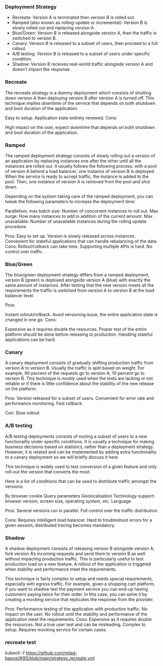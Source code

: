 ### Deployment Strategy
- Recreate: Version A is terminated then version B is rolled out.
- Ramped (also known as rolling-update or incremental): Version B is slowly rolled out and replacing version A.
- Blue/Green: Version B is released alongside version A, then the traffic is switched to version B.
- Canary: Version B is released to a subset of users, then proceed to a full rollout.
- A/B testing: Version B is released to a subset of users under specific condition.
- Shadow: Version B receives real-world traffic alongside version A and doesn’t impact the response.

### Recreate
The recreate strategy is a dummy deployment which consists of shutting down version A then deploying version B after version A is turned off.
This technique implies downtime of the service that depends on both shutdown and boot duration of the application.

Easy to setup.
Application state entirely renewed.
Cons:

High impact on the user, expect downtime that depends on both shutdown and boot duration of the application.

### Ramped
The ramped deployment strategy consists of slowly rolling out a version of an application by replacing instances one after the other until all the instances are rolled out. It usually follows the following process: with a pool of version A behind a load balancer, one instance of version B is deployed. When the service is ready to accept traffic, the instance is added to the pool. Then, one instance of version A is removed from the pool and shut down.

Depending on the system taking care of the ramped deployment, you can tweak the following parameters to increase the deployment time:

Parallelism, max batch size: Number of concurrent instances to roll out.
Max surge: How many instances to add in addition of the current amount.
Max unavailable: Number of unavailable instances during the rolling update procedure.

Pros:
Easy to set up.
Version is slowly released across instances.
Convenient for stateful applications that can handle rebalancing of the data.
Cons:
Rollout/rollback can take time.
Supporting multiple APIs is hard.
No control over traffic.

### Blue/Green
The blue/green deployment strategy differs from a ramped deployment, version B (green) is deployed alongside version A (blue) with exactly the same amount of instances.
After testing that the new version meets all the requirements the traffic is switched from version A to version B at the load balancer level.

Pros:

Instant rollout/rollback.
Avoid versioning issue, the entire application state is changed in one go.
Cons:

Expensive as it requires double the resources.
Proper test of the entire platform should be done before releasing to production.
Handling stateful applications can be hard.

### Canary
A canary deployment consists of gradually shifting production traffic from version A to version B. Usually the traffic is split based on weight. For example, 90 percent of the requests go to version A, 10 percent go to version B.
This technique is mostly used when the tests are lacking or not reliable or if there is little confidence about the stability of the new release on the platform.

Pros:
Version released for a subset of users.
Convenient for error rate and performance monitoring.
Fast rollback.

Con:
Slow rollout.

### A/B testing
A/B testing deployments consists of routing a subset of users to a new functionality under specific conditions. It is usually a technique for making business decisions based on statistics, rather than a deployment strategy. However, it is related and can be implemented by adding extra functionality to a canary deployment so we will briefly discuss it here.

This technique is widely used to test conversion of a given feature and only roll-out the version that converts the most.

Here is a list of conditions that can be used to distribute traffic amongst the versions:

By browser cookie
Query parameters
Geolocalisation
Technology support: browser version, screen size, operating system, etc.
Language

Pros:
Several versions run in parallel.
Full control over the traffic distribution.

Cons:
Requires intelligent load balancer.
Hard to troubleshoot errors for a given session, distributed tracing becomes mandatory.


### Shadow
A shadow deployment consists of releasing version B alongside version A, fork version A’s incoming requests and send them to version B as well without impacting production traffic. This is particularly useful to test production load on a new feature. A rollout of the application is triggered when stability and performance meet the requirements.

This technique is fairly complex to setup and needs special requirements, especially with egress traffic. For example, given a shopping cart platform, if you want to shadow test the payment service you can end-up having customers paying twice for their order. In this case, you can solve it by creating a mocking service that replicates the response from the provider.

Pros:
Performance testing of the application with production traffic.
No impact on the user.
No rollout until the stability and performance of the application meet the requirements.
Cons:
Expensive as it requires double the resources.
Not a true user test and can be misleading.
Complex to setup.
Requires mocking service for certain cases.

### recreate test
kubectl -f https://github.com/milad-baousi/K8S/blob/main/strategy_recreate.yml
